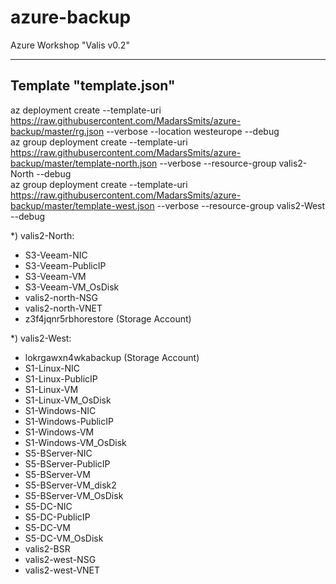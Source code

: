 # azure-backup
Azure Workshop "Valis v0.2"

---------------
Template "template.json"
---------------
az deployment create --template-uri https://raw.githubusercontent.com/MadarsSmits/azure-backup/master/rg.json --verbose --location westeurope --debug  <br/>
az group deployment create --template-uri https://raw.githubusercontent.com/MadarsSmits/azure-backup/master/template-north.json --verbose --resource-group valis2-North --debug  <br/>
az group deployment create --template-uri https://raw.githubusercontent.com/MadarsSmits/azure-backup/master/template-west.json --verbose --resource-group valis2-West --debug  

*) valis2-North:
- S3-Veeam-NIC
- S3-Veeam-PublicIP
- S3-Veeam-VM
- S3-Veeam-VM_OsDisk
- valis2-north-NSG
- valis2-north-VNET
- z3f4jqnr5rbhorestore (Storage Account)

*) valis2-West:
- lokrgawxn4wkabackup (Storage Account)
- S1-Linux-NIC
- S1-Linux-PublicIP
- S1-Linux-VM
- S1-Linux-VM_OsDisk
- S1-Windows-NIC
- S1-Windows-PublicIP
- S1-Windows-VM
- S1-Windows-VM_OsDisk
- S5-BServer-NIC
- S5-BServer-PublicIP
- S5-BServer-VM
- S5-BServer-VM_disk2
- S5-BServer-VM_OsDisk
- S5-DC-NIC
- S5-DC-PublicIP
- S5-DC-VM
- S5-DC-VM_OsDisk
- valis2-BSR
- valis2-west-NSG
- valis2-west-VNET